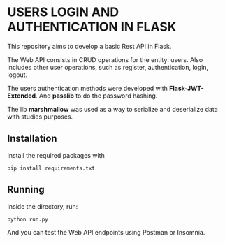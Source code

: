 # USERS LOGIN AND AUTHENTICATION IN FLASK

This repository aims to develop a basic Rest API in Flask.

The Web API consists in CRUD operations for the entity: users. Also includes other user operations, such as register, authentication, login, logout.

The users authentication methods were developed with **Flask-JWT-Extended**. And **passlib** to do the password hashing.

The lib **marshmallow** was used as a way to serialize and deserialize data with studies purposes.


## Installation

Install the required packages with 

`pip install requirements.txt `

## Running

Inside the directory, run:

`python run.py`

And you can test the Web API endpoints using Postman or Insomnia.

